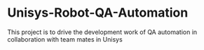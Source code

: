 # Unisys-Robot-QA-Automation
This project is to drive the development work of QA automation in collaboration with team mates in Unisys

